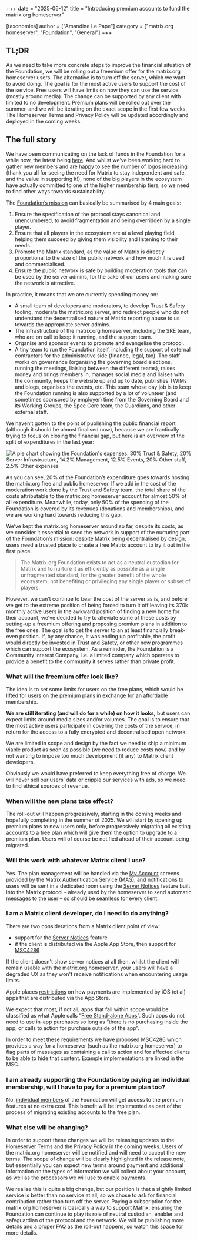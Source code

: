 +++
date = "2025-06-12"
title = "Introducing premium accounts to fund the matrix.org homeserver"

[taxonomies]
author = ["Amandine Le Pape"]
category = ["matrix.org homeserver", "Foundation", "General"]
+++

## TL;DR

As we need to take more concrete steps to improve the financial situation of the Foundation, we will be rolling out a freemium offer for the matrix.org homeserver users. The alternative is to turn off the server, which we want to avoid doing. The goal is for the most active users to support the cost of the service. Free users will have limits on how they can use the service (mostly around media). The change can be supported by any client with limited to no development. Premium plans will be rolled out over the summer, and we will be iterating on the exact scope in the first few weeks. The Homeserver Terms and Privacy Policy will be updated accordingly and deployed in the coming weeks.

<!-- more -->

## The full story

We have been communicating on the lack of funds in the Foundation for a while now, the latest being [here](/blog/2025/02/crossroads/). And whilst we’ve been working hard to gather new members and are happy to see the [number of logos increasing](/support/#supporters) (thank you all for seeing the need for Matrix to stay independent and safe, and the value in supporting it!), none of the big players in the ecosystem have actually committed to one of the higher membership tiers, so we need to find other ways towards sustainability.

The [Foundation’s mission](/foundation/about/#mission) can basically be summarised by 4 main goals:
1. Ensure the specification of the protocol stays canonical and unencumbered, to avoid fragmentation and being overridden by a single player.
2. Ensure that all players in the ecosystem are at a level playing field, helping them succeed by giving them visibility and listening to their needs.
3. Promote the Matrix standard, as the value of Matrix is directly proportional to the size of the public network and how much it is used and commercialised.
4. Ensure the public network is safe by building moderation tools that can be used by the server admins, for the sake of our users and making sure the network is attractive.

In practice, it means that we are currently spending money on:
- A small team of developers and moderators, to develop Trust & Safety tooling, moderate the matrix.org server, and redirect people who do not understand the decentralised nature of Matrix reporting abuse to us towards the appropriate server admins.
- The infrastructure of the matrix.org homeserver, including the SRE team, who are on call to keep it running, and the support team.
- Organise and sponsor events to promote and evangelise the protocol.
- A tiny team to run the Foundation itself, including the support of external contractors for the administrative side (finance, legal, tax). The staff works on governance (organising the governing board elections, running the meetings, liaising between the different teams), raises money and brings members in, manages social media and liaises with the community, keeps the website up and up to date, publishes TWIMs and blogs, organises the events, etc. This team whose day job is to keep the Foundation running is also supported by a lot of volunteer (and sometimes sponsored by employer) time from the Governing Board and its Working Groups, the Spec Core team, the Guardians, and other external staff.

We haven’t gotten to the point of publishing the public financial report (although it should be almost finalised now), because we are frantically trying to focus on closing the financial gap, but here is an overview of the split of expenditures in the last year:

![A pie chart showing the Foundation's expenses: 30% Trust & Safety, 20% Server Infrastructure, 14.2% Management, 12.5% Events, 20% Other staff, 2.5% Other expenses](/blog/img/foundation-expenses-graph.png)


As you can see, 20% of the Foundation’s expenditure goes towards hosting the matrix.org free and public homeserver. If we add in the cost of the moderation work done by the Trust and Safety team, the total share of the costs attributable to the matrix.org homeserver account for almost 50% of all expenditure. Meanwhile, today, only 50% of the spending of the Foundation is covered by its revenues (donations and memberships), and we are working hard towards reducing this gap.

We’ve kept the matrix.org homeserver around so far, despite its costs, as we consider it essential to seed the network in support of the nurturing part of the Foundation’s mission: despite Matrix being decentralised by design, users need a trusted place to create a free Matrix account to try it out in the first place.

> The Matrix.org Foundation exists to act as a neutral custodian for Matrix and to nurture it as efficiently as possible as a single unfragmented standard, for the greater benefit of the whole ecosystem, not benefiting or privileging any single player or subset of players.

However, we can’t continue to bear the cost of the server as is, and before we get to the extreme position of being forced to turn it off leaving its 370k monthly active users in the awkward position of finding a new home for their account, we’ve decided to try to alleviate some of these costs by setting-up a freemium offering and proposing premium plans in addition to the free ones. The goal is to get the server to an at least financially break-even position. If, by any chance, it was ending up profitable, the profit would directly be invested in [Trust and Safety](/blog/2025/02/building-a-safer-matrix/), or other new programmes which can support the ecosystem. As a reminder, the Foundation is a Community Interest Company, i.e. a limited company which operates to provide a benefit to the community it serves rather than private profit.


### What will the freemium offer look like?

The idea is to set some limits for users on the free plans, which would be lifted for users on the premium plans in exchange for an affordable membership. 

**We are still iterating (and will do for a while) on how it looks,** but users can expect limits around media sizes and/or volumes. The goal is to ensure that the most active users participate in covering the costs of the service, in return for the access to a fully encrypted and decentralised open network.

We are limited in scope and design by the fact we need to ship a minimum viable product as soon as possible (we need to reduce costs now) and by not wanting to impose too much development (if any) to Matrix client developers.

Obviously we would have preferred to keep everything free of charge. We will never sell our users’ data or cripple our services with ads, so we need to find ethical sources of revenue. 

### When will the new plans take effect?

The roll-out will happen progressively, starting in the coming weeks and hopefully completing in the summer of 2025. We will start by opening up premium plans to new users only, before progressively migrating all existing accounts to a free plan which will give them the option to upgrade to a premium plan. Users will of course be notified ahead of their account being migrated.

### Will this work with whatever Matrix client I use? 

Yes. The plan management will be handled via the [My Account](https://account.matrix.org/account/) screens provided by the Matrix Authentication Service (MAS), and notifications to users will be sent in a dedicated room using the [Server Notices](https://spec.matrix.org/v1.14/client-server-api/#server-notices) feature built into the Matrix protocol – already used by the homeserver to send automatic messages to the user – so should be seamless for every client. 

### I am a Matrix client developer, do I need to do anything?

There are two considerations from a Matrix client point of view:

- support for the [Server Notices](https://spec.matrix.org/v1.14/client-server-api/#server-notices) feature
- if the client is distributed via the Apple App Store, then support for [MSC4286](https://github.com/matrix-org/matrix-spec-proposals/pull/4286)

If the client doesn't show server notices at all then, whilst the client will remain usable with the matrix.org homeserver, your users will have a degraded UX as they won't receive notifications when encountering usage limits.

Apple places [restrictions](https://developer.apple.com/app-store/review/guidelines/#in-app-purchase) on how payments are implemented by iOS (et al) apps that are distributed via the App Store.

We expect that most, if not all, apps that fall within scope would be classified as what Apple calls “[Free Stand-alone Apps](https://developer.apple.com/app-store/review/guidelines/#free-stand-alone-apps)”. Such apps do not need to use in-app purchases so long as “there is no purchasing inside the app, or calls to action for purchase outside of the app”.

In order to meet these requirements we have proposed [MSC4286](https://github.com/matrix-org/matrix-spec-proposals/pull/4286) which provides a way for a homeserver (such as the matrix.org homeserver) to flag parts of messages as containing a call to action and for affected clients to be able to hide that content. Example implementations are linked in the MSC.

### I am already supporting the Foundation by paying an individual membership, will I have to pay for a premium plan too?

No, [individual members](/membership) of the Foundation will get access to the premium features at no extra cost. This benefit will be implemented as part of the process of migrating existing accounts to the free plan. 

### What else will be changing?

In order to support these changes we will be releasing updates to the Homeserver Terms and the Privacy Policy in the coming weeks. Users of the matrix.org homeserver will be notified and will need to accept the new terms. The scope of change will be clearly highlighted in the release note, but essentially you can expect new terms around payment and additional information on the types of information we will collect about your account, as well as the processors we will use to enable payments.

We realise this is quite a big change, but our position is that a slightly limited service is better than no service at all, so we chose to ask for financial contribution rather than turn off the server. Paying a subscription for the matrix.org homeserver is basically a way to support Matrix, ensuring the Foundation can continue to play its role of neutral custodian, enabler and safeguardian of the protocol and the network. We will be publishing more details and a proper FAQ as the roll-out happens, so watch this space for more details.
